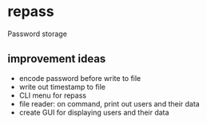 # repass

Password storage

## improvement ideas

* encode password before write to file
* write out timestamp to file
* CLI menu for repass
* file reader: on command, print out users and their data
* create GUI for displaying users and their data
